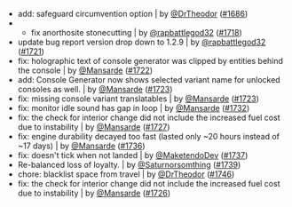 - add: safeguard circumvention option | by [@DrTheodor](https://github.com/DrTheodor) ([#1686](https://github.com/amblelabs/ait/pull/1686))
- + fix anorthosite stonecutting | by [@rapbattlegod32](https://github.com/rapbattlegod32) ([#1718](https://github.com/amblelabs/ait/pull/1718))
- update bug report version drop down to 1.2.9 | by [@rapbattlegod32](https://github.com/rapbattlegod32) ([#1721](https://github.com/amblelabs/ait/pull/1721))
- fix: holographic text of console generator was clipped by entities behind the console | by [@Mansarde](https://github.com/Mansarde) ([#1722](https://github.com/amblelabs/ait/pull/1722))
- add: Console Generator now shows selected variant name for unlocked consoles as well. | by [@Mansarde](https://github.com/Mansarde) ([#1723](https://github.com/amblelabs/ait/pull/1723))
- fix: missing console variant translatables | by [@Mansarde](https://github.com/Mansarde) ([#1723](https://github.com/amblelabs/ait/pull/1723))
- fix: monitor idle sound has gap in loop | by [@Mansarde](https://github.com/Mansarde) ([#1732](https://github.com/amblelabs/ait/pull/1732))
- fix: the check for interior change did not include the increased fuel cost due to instability | by [@Mansarde](https://github.com/Mansarde) ([#1727](https://github.com/amblelabs/ait/pull/1727))
- fix: engine durability decayed too fast (lasted only ~20 hours instead of ~17 days) | by [@Mansarde](https://github.com/Mansarde) ([#1736](https://github.com/amblelabs/ait/pull/1736))
- fix: doesn't tick when not landed | by [@MaketendoDev](https://github.com/MaketendoDev) ([#1737](https://github.com/amblelabs/ait/pull/1737))
- Re-balanced loss of loyalty. | by [@Saturnorsomthing](https://github.com/Saturnorsomthing) ([#1739](https://github.com/amblelabs/ait/pull/1739))
- chore: blacklist space from travel | by [@DrTheodor](https://github.com/DrTheodor) ([#1746](https://github.com/amblelabs/ait/pull/1746))
- fix: the check for interior change did not include the increased fuel cost due to instability | by [@Mansarde](https://github.com/Mansarde) ([#1726](https://github.com/amblelabs/ait/pull/1726))
